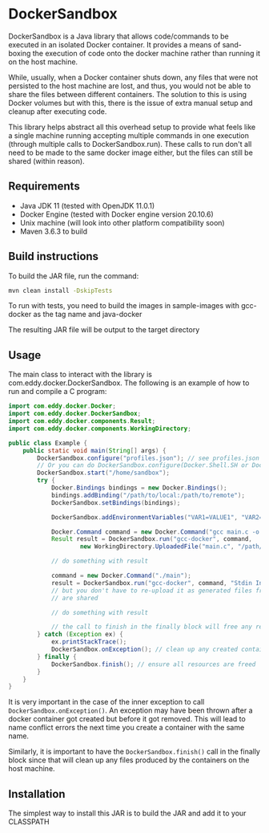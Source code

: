 DockerSandbox
==
DockerSandbox is a Java library that allows code/commands to be executed in an isolated Docker container. It provides
a means of sand-boxing the execution of code onto the docker machine rather than running it on the host machine.

While, usually, when a Docker container shuts down, any files that were not persisted to the host machine are lost,
and thus, you would not be able to share the files between different containers. The solution to this is using Docker volumes
but with this, there is the issue of extra manual setup and cleanup after executing code.

This library helps abstract all this overhead setup to provide what feels like a single machine running accepting multiple
commands in one execution (through multiple calls to DockerSandbox.run). These calls to run don't all need to be made to the
same docker image either, but the files can still be shared (within reason).

## Requirements
- Java JDK 11 (tested with OpenJDK 11.0.1)
- Docker Engine (tested with Docker engine version 20.10.6)
- Unix machine (will look into other platform compatibility soon)
- Maven 3.6.3 to build

## Build instructions
To build the JAR file, run the command:
```bash
mvn clean install -DskipTests
```

To run with tests, you need to build the images in sample-images with gcc-docker as the tag name and java-docker

The resulting JAR file will be output to the target directory 

## Usage
The main class to interact with the library is com.eddy.docker.DockerSandbox. The following is an example of how to run
and compile a C program:
```java
import com.eddy.docker.Docker;
import com.eddy.docker.DockerSandbox;
import com.eddy.docker.components.Result;
import com.eddy.docker.components.WorkingDirectory;

public class Example {
    public static void main(String[] args) {
        DockerSandbox.configure("profiles.json"); // see profiles.json in the root of the project for the example file
        // Or you can do DockerSandbox.configure(Docker.Shell.SH or Docker.Shell.BASH, profiles)
        DockerSandbox.start("/home/sandbox");
        try {
            Docker.Bindings bindings = new Docker.Bindings();
            bindings.addBinding("/path/to/local:/path/to/remote");
            DockerSandbox.setBindings(bindings);

            DockerSandbox.addEnvironmentVariables("VAR1=VALUE1", "VAR2=VALUE2");

            Docker.Command command = new Docker.Command("gcc main.c -o main");
            Result result = DockerSandbox.run("gcc-docker", command,
                    new WorkingDirectory.UploadedFile("main.c", "/path/to/main.c"));

            // do something with result

            command = new Docker.Command("./main");
            result = DockerSandbox.run("gcc-docker", command, "Stdin Input"); // notice how this run command uses the compiled file from the previous execution
            // but you don't have to re-upload it as generated files from the previous call
            // are shared

            // do something with result

            // the call to finish in the finally block will free any resources such as created files on the host machine in the working directory
        } catch (Exception ex) {
            ex.printStackTrace();
            DockerSandbox.onException(); // clean up any created containers that didn't get removed
        } finally {
            DockerSandbox.finish(); // ensure all resources are freed
        }
    }
}
```
It is very important in the case of the inner exception to call `DockerSandbox.onException()`. An exception may have been
thrown after a docker container got created but before it got removed. This will lead to name conflict errors the next time
you create a container with the same name.

Similarly, it is important to have the `DockerSandbox.finish()` call in the finally block since that will clean up any files produced
by the containers on the host machine.

## Installation
The simplest way to install this JAR is to build the JAR and add it to your CLASSPATH
